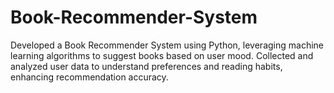 # Book-Recommender-System

Developed a Book Recommender System using Python, leveraging machine learning algorithms to suggest books based on user mood. Collected and analyzed user data to understand preferences and reading habits, enhancing recommendation accuracy.
